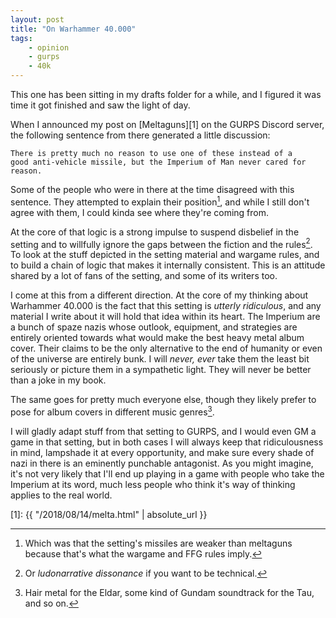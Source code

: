 ```yaml
---
layout: post
title: "On Warhammer 40.000"
tags:
    - opinion
    - gurps
    - 40k
---
```


This one has been sitting in my drafts folder for a while, and I figured it was
time it got finished and saw the light of day.

When I announced my post on [Meltaguns][1] on the GURPS Discord server, the
following sentence from there generated a little discussion:

    There is pretty much no reason to use one of these instead of a
    good anti-vehicle missile, but the Imperium of Man never cared for reason.

Some of the people who were in there at the time disagreed with this
sentence. They attempted to explain their position[^1], and while I still don't
agree with them, I could kinda see where they're coming from.

At the core of that logic is a strong impulse to suspend disbelief in the
setting and to willfully ignore the gaps between the fiction and the
rules[^2]. To look at the stuff depicted in the setting material and wargame
rules, and to build a chain of logic that makes it internally consistent. This
is an attitude shared by a lot of fans of the setting, and some of its writers
too.

I come at this from a different direction. At the core of my thinking about
Warhammer 40.000 is the fact that this setting is _utterly ridiculous_, and any
material I write about it will hold that idea within its heart. The Imperium are
a bunch of spaze nazis whose outlook, equipment, and strategies are entirely
oriented towards what would make the best heavy metal album cover. Their claims
to be the only alternative to the end of humanity or even of the universe are
entirely bunk. I will _never, ever_ take them the least bit seriously or picture
them in a sympathetic light. They will never be better than a joke in my book.

The same goes for pretty much everyone else, though they likely prefer to pose
for album covers in different music genres[^3].

I will gladly adapt stuff from that setting to GURPS, and I would even GM a game
in that setting, but in both cases I will always keep that ridiculousness in
mind, lampshade it at every opportunity, and make sure every shade of nazi in
there is an eminently punchable antagonist. As you might imagine, it's not very
likely that I'll end up playing in a game with people who take the Imperium at
its word, much less people who think it's way of thinking applies to the real
world.


[1]: {{ "/2018/08/14/melta.html" | absolute_url }}

[^1]: Which was that the setting's missiles are weaker than meltaguns because
    that's what the wargame and FFG rules imply.

[^2]: Or _ludonarrative dissonance_ if you want to be technical.

[^3]: Hair metal for the Eldar, some kind of Gundam soundtrack for the Tau, and
    so on.
